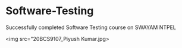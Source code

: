 # Software-Testing
Successfully completed Software Testing course on SWAYAM NTPEL

<img src="20BCS9107_Piyush Kumar.jpg>
